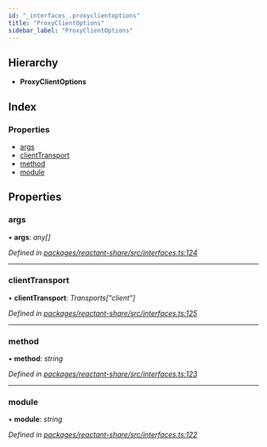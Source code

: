 ```yaml
---
id: "_interfaces_.proxyclientoptions"
title: "ProxyClientOptions"
sidebar_label: "ProxyClientOptions"
---
```


## Hierarchy

* **ProxyClientOptions**

## Index

### Properties

* [args](_interfaces_.proxyclientoptions.md#args)
* [clientTransport](_interfaces_.proxyclientoptions.md#clienttransport)
* [method](_interfaces_.proxyclientoptions.md#method)
* [module](_interfaces_.proxyclientoptions.md#module)

## Properties

###  args

• **args**: *any[]*

*Defined in [packages/reactant-share/src/interfaces.ts:124](https://github.com/unadlib/reactant/blob/5a9891fd/packages/reactant-share/src/interfaces.ts#L124)*

___

###  clientTransport

• **clientTransport**: *Transports["client"]*

*Defined in [packages/reactant-share/src/interfaces.ts:125](https://github.com/unadlib/reactant/blob/5a9891fd/packages/reactant-share/src/interfaces.ts#L125)*

___

###  method

• **method**: *string*

*Defined in [packages/reactant-share/src/interfaces.ts:123](https://github.com/unadlib/reactant/blob/5a9891fd/packages/reactant-share/src/interfaces.ts#L123)*

___

###  module

• **module**: *string*

*Defined in [packages/reactant-share/src/interfaces.ts:122](https://github.com/unadlib/reactant/blob/5a9891fd/packages/reactant-share/src/interfaces.ts#L122)*
